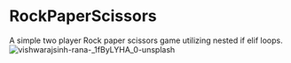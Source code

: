 # RockPaperScissors
A simple two player Rock paper scissors game utilizing nested if elif loops.
![vishwarajsinh-rana-_1fByLYHA_0-unsplash](https://user-images.githubusercontent.com/80960028/202895351-177237c1-af0f-4be7-9320-c27211c9b20e.jpg)
